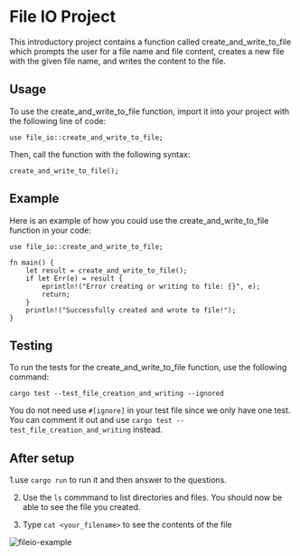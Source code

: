 # File IO Project

This introductory project contains a function called create_and_write_to_file which prompts the user for a file name and file content,
creates a new file with the given file name, and writes the content to the file.

## Usage
To use the create_and_write_to_file function, import it into your project with the following line of code:

```
use file_io::create_and_write_to_file;
```

Then, call the function with the following syntax:

```
create_and_write_to_file();
```

## Example
Here is an example of how you could use the create_and_write_to_file function in your code:

```
use file_io::create_and_write_to_file;

fn main() {
    let result = create_and_write_to_file();
    if let Err(e) = result {
        eprintln!("Error creating or writing to file: {}", e);
        return;
    }
    println!("Successfully created and wrote to file!");
}
```

## Testing
To run the tests for the create_and_write_to_file function, use the following command:
```
cargo test --test_file_creation_and_writing --ignored
```

You do not need use `#[ignore]` in your test file since we only have one test.
You can comment it out and use `cargo test --test_file_creation_and_writing` instead.

## After setup

1.use `cargo run` to run it and then answer to the questions.

2. Use the `ls` commmand to list directories and files. You should now be able to see the file you created.

3. Type `cat <your_filename>` to see the contents of the file 

![fileio-example](https://user-images.githubusercontent.com/77973084/210615239-ef84e2eb-f045-4d26-995b-49b1301c8450.png)
